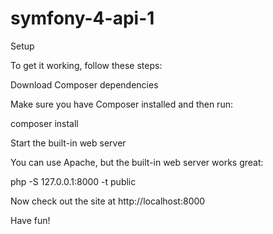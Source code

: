 # symfony-4-api-1

Setup

To get it working, follow these steps:

Download Composer dependencies

Make sure you have Composer installed and then run:

composer install



Start the built-in web server

You can use Apache, but the built-in web server works great:

php -S 127.0.0.1:8000 -t public

Now check out the site at http://localhost:8000

Have fun!
